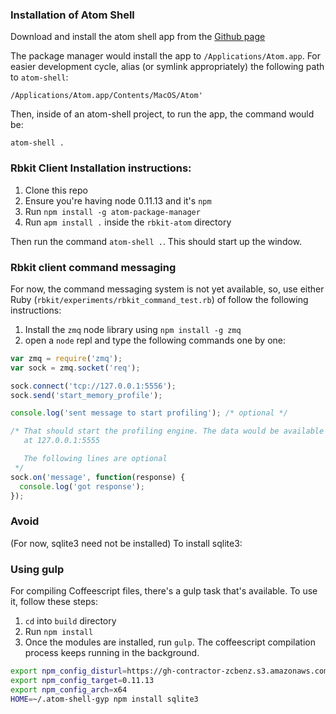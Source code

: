 ### Installation of Atom Shell
Download and install the atom shell app from the [Github
page](https://github.com/atom/atom-shell/releases)

The package manager would install the app to `/Applications/Atom.app`.
For easier development cycle, alias (or symlink appropriately) the
following path to `atom-shell`:

    /Applications/Atom.app/Contents/MacOS/Atom'


Then, inside of an atom-shell project, to run the app, the command would
be:

    atom-shell .


### Rbkit Client Installation instructions:

1. Clone this repo
2. Ensure you're having node 0.11.13 and it's `npm`
3. Run `npm install -g atom-package-manager`
4. Run `apm install .` inside the `rbkit-atom` directory

Then run the command `atom-shell .`. This should start up the window.

### Rbkit client command messaging

For now, the command messaging system is not yet available, so, use
either Ruby (`rbkit/experiments/rbkit_command_test.rb`) of follow the
following instructions:

1. Install the `zmq` node library using `npm install -g zmq`
2. open a `node` repl and type the following commands one by one:

```javascript
var zmq = require('zmq');
var sock = zmq.socket('req');

sock.connect('tcp://127.0.0.1:5556');
sock.send('start_memory_profile');

console.log('sent message to start profiling'); /* optional */

/* That should start the profiling engine. The data would be available
   at 127.0.0.1:5555

   The following lines are optional
 */
sock.on('message', function(response) {
  console.log('got response');
});
```

### Avoid

(For now, sqlite3 need not be installed)
To install sqlite3:

### Using gulp

For compiling Coffeescript files, there's a gulp task that's available.
To use it, follow these steps:

1. `cd` into `build` directory
2. Run `npm install`
3. Once the modules are installed, run `gulp`. The coffeescript
   compilation process keeps running in the background.

```bash
export npm_config_disturl=https://gh-contractor-zcbenz.s3.amazonaws.com/atom-shell/dist
export npm_config_target=0.11.13
export npm_config_arch=x64
HOME=~/.atom-shell-gyp npm install sqlite3
```
